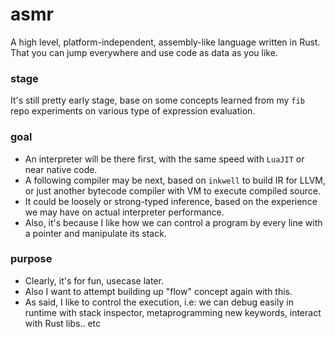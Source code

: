 # asmr
A high level, platform-independent, assembly-like language written in Rust. That you can jump everywhere and use code as data as you like.

### stage
It's still pretty early stage, base on some concepts learned from my `fib` repo experiments on various type of expression evaluation. 

### goal
- An interpreter will be there first, with the same speed with `LuaJIT` or near native code.
- A following compiler may be next, based on `inkwell` to build IR for LLVM, or just another bytecode compiler with VM to execute compiled source.
- It could be loosely or strong-typed inference, based on the experience we may have on actual interpreter performance.
- Also, it's because I like how we can control a program by every line with a pointer and manipulate its stack.

### purpose
- Clearly, it's for fun, usecase later.
- Also I want to attempt building up "flow" concept again with this.
- As said, I like to control the execution, i.e: we can debug easily in runtime with stack inspector, metaprogramming new keywords, interact with Rust libs.. etc 
